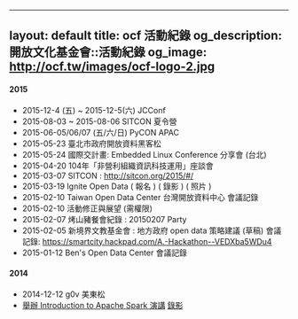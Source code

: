 
---
layout: default
title: ocf 活動紀錄 
og_description: 開放文化基金會::活動紀錄 
og_image: http://ocf.tw/images/ocf-logo-2.jpg
---
#### 2015
* 2015-12-4 (五) ~ 2015-12-5(六) JCConf 
* 2015-08-03 ~ 2015-08-06 SITCON 夏令營
* 2015-06-05/06/07  (五/六/日) PyCON APAC 
* 2015-05-23 臺北市政府開放資料黑客松 
* 2015-05-24 國際交計畫: Embedded Linux Conference 分享會 (台北)
* 2015-04-20 104年「非營利組織資訊科技運用」座談會 
* 2015-03-07 SITCON : http://sitcon.org/2015/#/
* 2015-03-19 Ignite Open Data ( 報名  ) ( 錄影 ) ( 照片 )
* 2015-02-10 Taiwan Open Data Center 台灣開放資料中心 會議記錄
* 2015-02-10 活動修正與展望 (需權限)
* 2015-02-07 烤山豬餐會紀錄 : 20150207 Party
* 2015-02-05 新境界文教基金會 : 地方政府 open data 策略建議 (草稿) 會議記錄: https://smartcity.hackpad.com/A.-Hackathon--VEDXba5WDu4
* 2015-01-12 Ben's Open Data Center 會議記錄
#### 2014
* 2014-12-12 g0v 美東松
* [舉辦 Introduction to Apache Spark 演講](http://ocftw.kktix.cc/events/0924spark) [錄影](https://www.youtube.com/watch?v=HV5UecjI4hI&feature=youtu.be&list=PLuW7NCGvKlyVGjKlW9w8oxDiQFMaJ0JZN)




